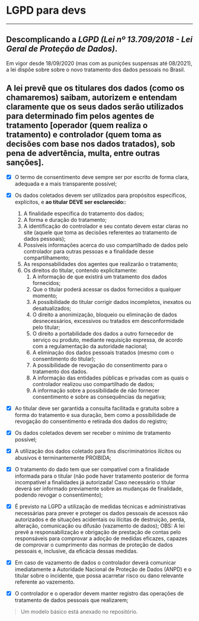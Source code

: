 # LGPD para devs
---
## Descomplicando a __*LGPD (Lei nº 13.709/2018 - Lei Geral de Proteção de Dados)*__. 
Em vigor desde 18/09/2020 (mas com as punições suspensas até 08/2021), a lei dispõe sobre sobre o novo tratamento dos dados pessoais no Brasil.

A lei prevê que os titulares dos dados (como os chamaremos) saibam, autorizem e entendam claramente que os seus dados serão utilizados para determinado fim pelos agentes de tratamento [operador (quem realiza o tratamento) e controlador (quem toma as decisões com base nos dados tratados), sob pena de advertência, multa, entre outras sanções].
---

- [x] O termo de consentimento deve sempre ser por escrito de forma clara, adequada e a mais transparente possível;

- [x] Os dados coletados devem ser utilizados para propósitos específicos, explícitos, e **ao titular DEVE ser esclarecido:**:
   1. A finalidade específica do tratamento dos dados;
   2. A forma e duração do tratamento;
   3. A identificação do controlador e seu contato devem estar claras no site (aquele que toma as decisões referentes ao tratamento de dados pessoais);
   4. Possíveis informações acerca do uso compartilhado de dados pelo controlador para outras pessoas e a finalidade desse compartilhamento;
   5. As responsabilidades dos agentes que realizarão o tratamento;
   6. Os direitos do titular, contendo explicitamente:
      1. A informação de que existirá um tratamento dos dados fornecidos;
      2. Que o titular poderá acessar os dados fornecidos a qualquer momento;
      3. A possibilidade do titular corrigir dados incompletos, inexatos ou desatualizados;
      4. O direito a anonimização, bloqueio ou eliminação de dados desnecessários, excessivos ou tratados em desconformidade pelo titular;
      5. O direito a portabilidade dos dados a outro fornecedor de serviço ou produto, mediante requisição expressa, de acordo com a regulamentação da autoridade nacional;
      6. A eliminação dos dados pessoais tratados (mesmo com o consentimento do titular);
      7. A possibilidade de revogação do consentimento para o tratamento dos dados.  
      8. A informação das entidades públicas e privadas com as quais o controlador realizou uso compartilhado de dados;
      9. A informação sobre a possibilidade de não fornecer consentimento e sobre as consequências da negativa;
      
- [x] Ao titular deve ser garantida a consulta facilitada e gratuita sobre a forma do tratamento e sua duração, bem como a possibilidade de revogação do consentimento e retirada dos dados do registro;

- [x] Os dados coletados devem ser receber o mínimo de tratamento possível;

- [x] A utilização dos dados coletado para fins discriminatórios ilícitos ou abusivos é terminantemente PROIBIDA;

- [x] O tratamento do dado tem que ser compatível com a finalidade informada para o titular (não pode haver tratamento posterior de forma incompatível a finalidades já autorizada! Caso necessário o titular deverá ser informado previamente sobre as mudanças de finalidade, podendo revogar o consentimento);

- [x] É previsto na LGPD a utilização de medidas técnicas e administrativas necessárias para prever e proteger os dados pessoais de acessos não autorizados e de situações acidentais ou ilícitas de destruição, perda, alteração, comunicação ou difusão (vazamento de dados);
   OBS: A lei prevê a responsabilização e obrigação de prestação de contas pelo responsáveis para comprovar a adoção de medidas eficazes, capazes de comprovar o cumprimento das normas de proteção de dados pessoais e, inclusive, da eficácia dessas medidas.
   
- [x] Em caso de vazamento de dados o controlador deverá comunicar imediatamente a Autoridade Nacional de Proteção de Dados (ANPD) e o titular sobre o incidente, que possa acarretar risco ou dano relevante referente ao vazemento.

- [x]  O controlador e o operador devem manter registro das operações de tratamento de dados pessoais que realizarem;

> Um modelo básico está anexado no repositório.
